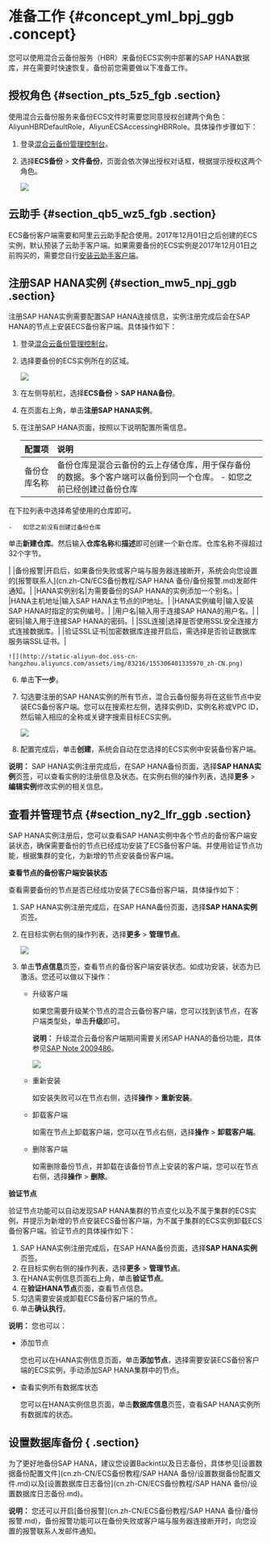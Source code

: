 # 准备工作 {#concept_yml_bpj_ggb .concept}

您可以使用混合云备份服务（HBR）来备份ECS实例中部署的SAP HANA数据库，并在需要时快速恢复。备份前您需要做以下准备工作。

## 授权角色 {#section_pts_5z5_fgb .section}

使用混合云备份服务来备份ECS文件时需要您同意授权创建两个角色：AliyunHBRDefaultRole，AliyunECSAccessingHBRRole。具体操作步骤如下：

1.  登录[混合云备份管理控制台](https://hbr.console.aliyun.com)。
2.  选择**ECS备份** \> **文件备份**，页面会依次弹出授权对话框，根据提示授权这两个角色。

    ![](http://static-aliyun-doc.oss-cn-hangzhou.aliyuncs.com/assets/img/82684/155306401337733_zh-CN.png)


## 云助手 {#section_qb5_wz5_fgb .section}

ECS备份客户端需要和阿里云云助手配合使用。2017年12月01日之后创建的ECS实例，默认预装了云助手客户端。如果需要备份的ECS实例是2017年12月01日之前购买的，需要您自行[安装云助手客户端](../../../../../cn.zh-CN/部署与运维/云助手/配置云助手客户端.md)。

## 注册SAP HANA实例 {#section_mw5_npj_ggb .section}

注册SAP HANA实例需要配置SAP HANA连接信息，实例注册完成后会在SAP HANA的节点上安装ECS备份客户端。具体操作如下：

1.  登录[混合云备份管理控制台](https://hbr.console.aliyun.com)。
2.  选择要备份的ECS实例所在的区域。

    ![](http://static-aliyun-doc.oss-cn-hangzhou.aliyuncs.com/assets/img/83216/155306401335969_zh-CN.png)

3.  在左侧导航栏，选择**ECS备份** \> **SAP HANA备份**。
4.  在页面右上角，单击**注册SAP HANA实例**。
5.  在注册SAP HANA页面，按照以下说明配置所需信息。

    |配置项|说明|
    |:--|:-|
    |备份仓库名称|备份仓库是混合云备份的云上存储仓库，用于保存备份的数据。多个客户端可以备份到同一个仓库。    -   如您之前已经创建过备份仓库

在下拉列表中选择希望使用的仓库即可。

    -   如您之前没有创建过备份仓库

单击**新建仓库**。然后输入**仓库名称**和**描述**即可创建一个新仓库。仓库名称不得超过32个字节。

 |
    |备份报警|开启后，如果备份失败或客户端与服务器连接断开，系统会向您设置的[报警联系人](cn.zh-CN/ECS备份教程/SAP HANA 备份/备份报警.md)发邮件通知。|
    |HANA实例别名|为需要备份的SAP HANA的实例添加一个别名。|
    |HANA主机地址|输入SAP HANA主节点的IP地址。|
    |HANA实例编号|输入安装SAP HANA时指定的实例编号。|
    |用户名|输入用于连接SAP HANA的用户名。|
    |密码|输入用于连接SAP HANA的密码。|
    |SSL连接|选择是否使用SSL安全连接方式连接数据库。|
    |验证SSL证书|加密数据库连接开启后，需选择是否验证数据库服务端SSL证书。|

    ![](http://static-aliyun-doc.oss-cn-hangzhou.aliyuncs.com/assets/img/83216/155306401335970_zh-CN.png)

6.  单击**下一步**。
7.  勾选要注册的SAP HANA实例的所有节点，混合云备份服务将在这些节点中安装ECS备份客户端。您可以在搜索栏左侧，选择实例ID，实例名称或VPC ID，然后输入相应的全称或关键字搜索目标ECS实例。

    ![](http://static-aliyun-doc.oss-cn-hangzhou.aliyuncs.com/assets/img/83216/155306401435971_zh-CN.png)

8.  配置完成后，单击**创建**，系统会自动在您选择的ECS实例中安装备份客户端。

**说明：** SAP HANA实例注册完成后，在SAP HANA备份页面，选择**SAP HANA实例**页签，可以查看实例的注册信息及状态。在实例右侧的操作列表，选择**更多** \> **编辑实例**修改实例的相关信息。

## 查看并管理节点 {#section_ny2_lfr_ggb .section}

SAP HANA实例注册后，您可以查看SAP HANA实例中各个节点的备份客户端安装状态，确保需要备份的节点已经成功安装了ECS备份客户端。并使用验证节点功能，根据集群的变化，为新增的节点安装备份客户端。

**查看节点的备份客户端安装状态**

查看需要备份的节点是否已经成功安装了ECS备份客户端，具体操作如下：

1.  SAP HANA实例注册完成后，在SAP HANA备份页面，选择**SAP HANA实例**页签。
2.  在目标实例右侧的操作列表，选择**更多** \> **管理节点**。

    ![](http://static-aliyun-doc.oss-cn-hangzhou.aliyuncs.com/assets/img/83627/155306401435980_zh-CN.png)

3.  单击**节点信息**页签，查看节点的备份客户端安装状态。如成功安装，状态为已激活。您还可以做以下操作：
    -   升级客户端

        如果您需要升级某个节点的混合云备份客户端，您可以找到该节点，在客户端类型处，单击**升级**即可。

        **说明：** 升级混合云备份客户端期间需要关闭SAP HANA的备份功能，具体参见[SAP Note 2009486](https://launchpad.support.sap.com/#/notes/2009486)。

        ![](http://static-aliyun-doc.oss-cn-hangzhou.aliyuncs.com/assets/img/83216/155306401437329_zh-CN.png)

    -   重新安装

        如安装失败可以在节点右侧，选择**操作** \> **重新安装**。

    -   卸载客户端

        如需在节点上卸载客户端，您可以在节点右侧，选择**操作** \> **卸载客户端**。

    -   删除客户端

        如需删除备份节点，并卸载在该备份节点上安装的客户端，您可以在节点右侧，选择**操作** \> **删除**。


**验证节点**

验证节点功能可以自动发现SAP HANA集群的节点变化以及不属于集群的ECS实例，并提示为新增的节点安装ECS备份客户端，为不属于集群的ECS实例卸载ECS备份客户端。验证节点的具体操作如下：

1.  SAP HANA实例注册完成后，在SAP HANA备份页面，选择**SAP HANA实例**页签。
2.  在目标实例右侧的操作列表，选择**更多** \> **管理节点**。
3.  在HANA实例信息页面右上角，单击**验证节点**。
4.  在**验证HANA节点**页面，查看节点信息。
5.  勾选需要安装或卸载ECS备份客户端的节点。
6.  单击**确认执行**。

**说明：** 您也可以：

-   添加节点

    您也可以在HANA实例信息页面，单击**添加节点**，选择需要安装ECS备份客户端的ECS实例，手动添加SAP HANA集群中的节点。

-   查看实例所有数据库状态

    您可以在HANA实例信息页面，单击**数据库信息**页签，查看SAP HANA实例所有数据库的状态。


## 设置数据库备份 { .section}

为了更好地备份SAP HANA，建议您设置Backint以及日志备份，具体参见[设置数据备份配置文件](cn.zh-CN/ECS备份教程/SAP HANA 备份/设置数据备份配置文件.md)以及[设置数据库日志备份](cn.zh-CN/ECS备份教程/SAP HANA 备份/设置数据库日志备份.md)。

**说明：** 您还可以开启[备份报警](cn.zh-CN/ECS备份教程/SAP HANA 备份/备份报警.md)，备份报警功能可以在备份失败或客户端与服务器连接断开时，向您设置的报警联系人发邮件通知。

